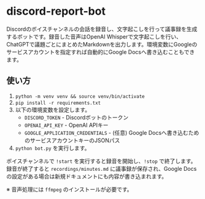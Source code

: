 # discord-report-bot

Discordのボイスチャンネルの会話を録音し、文字起こしを行って議事録を生成するボットです。録音した音声はOpenAI Whisperで文字起こしを行い、ChatGPTで議題ごとにまとめたMarkdownを出力します。環境変数にGoogleのサービスアカウントを指定すれば自動的にGoogle Docsへ書き込むこともできます。

## 使い方

1. `python -m venv venv && source venv/bin/activate`
2. `pip install -r requirements.txt`
3. 以下の環境変数を設定します。
   - `DISCORD_TOKEN` - Discordボットのトークン
   - `OPENAI_API_KEY` - OpenAI APIキー
   - `GOOGLE_APPLICATION_CREDENTIALS` - (任意) Google Docsへ書き込むためのサービスアカウントキーのJSONパス
4. `python bot.py` を実行します。

ボイスチャンネルで `!start` を実行すると録音を開始し、`!stop` で終了します。録音が終了すると `recordings/minutes.md` に議事録が保存され、Google Docs の設定がある場合は新規ドキュメントにも内容が書き込まれます。

※ 音声処理には `ffmpeg` のインストールが必要です。

